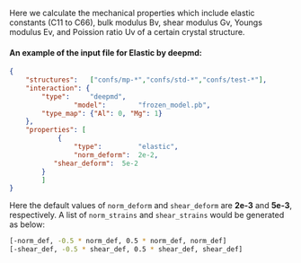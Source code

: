 Here we calculate the mechanical properties which include elastic constants (C11 to C66), bulk modulus Bv, shear modulus Gv, Youngs modulus Ev, and Poission ratio Uv of a certain crystal structure.

#### An example of the input file for Elastic by deepmd:

```json
{
	"structures":	["confs/mp-*","confs/std-*","confs/test-*"],
	"interaction": {
		"type":		"deepmd",
                "model":        "frozen_model.pb",
		"type_map":	{"Al": 0, "Mg": 1}
	},
	"properties": [
            {
                "type":         "elastic",
                "norm_deform":	2e-2,
	       "shear_deform":  5e-2
	    }
        ]
}
```

Here the default values of `norm_deform` and `shear_deform` are **2e-3** and **5e-3**, respectively. A list of `norm_strains` and `shear_strains` would be generated as below:

```bash
[-norm_def, -0.5 * norm_def, 0.5 * norm_def, norm_def]
[-shear_def, -0.5 * shear_def, 0.5 * shear_def, shear_def]
```
